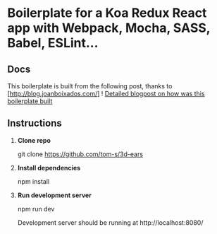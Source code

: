 # Boilerplate for a Koa Redux React app with Webpack, Mocha, SASS, Babel, ESLint...

## Docs

This boilerplate is built from the following post, thanks to [http://blog.joanboixados.com/] ! 
[Detailed blogpost on how was this boilerplate built](http://blog.joanboixados.com/building-a-boilerplate-for-a-koa-redux-react-application-including-webpack-mocha-and-sass/)

## Instructions

1. **Clone repo**

    git clone https://github.com/tom-s/3d-ears

2. **Install dependencies**

    npm install

3. **Run development server**

   npm run dev

   Development server should be running at http://localhost:8080/